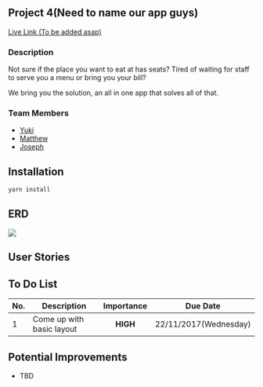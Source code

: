 ## Project 4(Need to name our app guys)

[Live Link (To be added asap)](www.potato.com)
### Description
Not sure if the place you want to eat at has seats? Tired of waiting for staff to serve you a menu or bring you your bill?

We bring you the solution, an all in one app that solves all of that.

### Team Members
* [Yuki](https://github.com/yukitsuboniwa)
* [Matthew](https://github.com/matthewfrancisong)
* [Joseph](https://github.com/josephpung)

## Installation
```javascript
yarn install
```
## ERD
![](public/assets/images/ERD.png)

## User Stories


## To Do List
No. | Description | Importance | Due Date
--------  |--- | :---: | ---  
  1| Come up with basic layout|**HIGH** | 22/11/2017(Wednesday)

## Potential Improvements
* TBD
